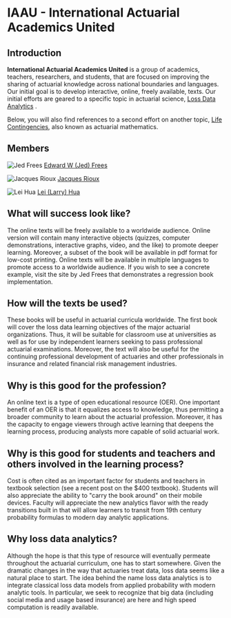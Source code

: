 # IAAU - International Actuarial Academics United

## Introduction

**International Actuarial Academics United** is a group of academics, teachers, researchers, and students, that are focused on improving the sharing of actuarial knowledge across national boundaries and languages. Our initial goal is to develop interactive, online, freely available, texts. Our initial efforts are geared to a specific topic in actuarial science, [Loss Data Analytics](https://jariou.github.io/Loss-Data-Analytics/) .

Below, you will also find references to a second effort on another topic, [Life Contingencies](https://github.com/ewfrees/LifeCon), also known as actuarial mathematics.


## Members

![Jed Frees](https://avatars1.githubusercontent.com/u/24991282?v=4&s=150) [Edward W (Jed) Frees](https://github.com/ewfrees)

![Jacques Rioux](https://avatars0.githubusercontent.com/u/399647?v=4&s=150&_sm_au_=iVV6v2kttv35tWRH ) [Jacques Rioux](https://github.com/jariou)

![Lei Hua](https://avatars2.githubusercontent.com/u/15625279?v=4&s=150&_sm_au_=iVVF2ZwtRT3QTsWM) [Lei (Larry) Hua](https://github.com/larryleihua)


## What will success look like?

The online texts will be freely available to a worldwide audience. Online version will contain many interactive objects (quizzes, computer demonstrations, interactive graphs, video, and the like) to promote deeper learning. Moreover, a subset of the book will be available in pdf format for low-cost printing. Online texts will be available in multiple languages to promote access to a worldwide audience. If you wish to see a concrete example, visit the site by Jed Frees that demonstrates a regression book implementation.

## How will the texts be used?

These books will be useful in actuarial curricula worldwide. The first book will cover the loss data learning objectives of the major actuarial organizations. Thus, it will be suitable for classroom use at universities as well as for use by independent learners seeking to pass professional actuarial examinations. Moreover, the text will also be useful for the continuing professional development of actuaries and other professionals in insurance and related financial risk management industries.

## Why is this good for the profession?

An online text is a type of open educational resource (OER). One important benefit of an OER is that it equalizes access to knowledge, thus permitting a broader community to learn about the actuarial profession. Moreover, it has the capacity to engage viewers through active learning that deepens the learning process, producing analysts more capable of solid actuarial work.

## Why is this good for students and teachers and others involved in the learning process?

Cost is often cited as an important factor for students and teachers in textbook selection (see a recent post on the $400 textbook). Students will also appreciate the ability to "carry the book around" on their mobile devices. Faculty will appreciate the new analytics flavor with the ready transitions built in that will allow learners to transit from 19th century probability formulas to modern day analytic applications.

## Why loss data analytics?
Although the hope is that this type of resource will eventually permeate throughout the actuarial curriculum, one has to start somewhere. Given the dramatic changes in the way that actuaries treat data, loss data seems like a natural place to start. The idea behind the name loss data analytics is to integrate classical loss data models from applied probability with modern analytic tools. In particular, we seek to recognize that big data (including social media and usage based insurance) are here and high speed computation is readily available.

